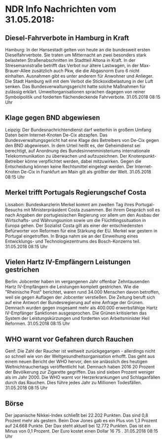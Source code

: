 # NDR Info Nachrichten vom 31.05.2018:


## Diesel-Fahrverbote in Hamburg in Kraft
Hamburg: In der Hansestadt gelten von heute an die bundesweit ersten Dieselfahrverbote. Sie traten um Mitternacht an zwei besonders stark belasteten Straßenabschnitten im Stadtteil Altona in Kraft. In der Stresemannstraße betrifft das Verbot nur ältere Lastwagen, in der Max-Brauer-Allee zusätzlich auch Pkw, die die Abgasnorm Euro 6 nicht einhalten. Ausnahmen gibt es unter anderem für Anwohner und Anlieger. Die Stadt Hamburg will mit dem Verbot die Stickoxidbelastung in der Luft senken. Das Bundesverwaltungsgericht hatte solche Maßnahmen für zulässig erklärt. Umweltorganisationen sprachen dagegen von reiner Symbolpolitik und forderten flächendeckende Fahrverbote. 31.05.2018 08:15 Uhr 

## Klage gegen BND abgewiesen
Leipzig: Der Bundesnachrichtendienst darf weiterhin in großem Umfang Daten beim Internet-Knoten De-Cix abzapfen. Das Bundesverwaltungsgericht hat eine Klage des Betreibers von De-Cix gegen den BND abgewiesen. In dem Urteil heißt es, der Geheimdienst sei berechtigt, auf Anordnung des Bundesinnenministeriums internationale Telekommunikation zu überwachen und aufzuzeichnen. Der Knotenpunkt-Betreiber könne verpflichtet werden, dabei mitzuwirken. Gegen die Entscheidung können keine Rechtsmittel eingelegt werden. Der Internet-Knoten De-Cix in Frankfurt am Main gilt als größter der Welt. 31.05.2018 08:15 Uhr 

## Merkel trifft Portugals Regierungschef Costa
Lissabon: 	Bundeskanzlerin Merkel kommt am zweiten Tag ihres Portugal-Besuchs mit Ministerpräsident Costa zusammen. Bei ihrem Gespräch soll es nach Angaben der portugiesischen Regierung vor allem um den Ausbau der Wirtschafts- und Währungsunion sowie um die Flüchtlingssituation in Europa gehen. Der Sozialist Costa gilt als einer der entschiedensten Befürworter von Reformen für eine Stärkung der EU. Merkel war gestern in Portugal eingetroffen. In Braga nahm sie an der Einweihung eines Entwicklungs- und Technologiezentrums des Bosch-Konzerns teil. 31.05.2018 08:15 Uhr 

## Vielen Hartz IV-Empfängern Leistungen gestrichen
Berlin: Jobcenter haben im vergangenen Jahr offenbar Zehntausenden Hartz IV-Empfängern die Leistungen komplett gestrichen. Wie die "Rheinische Post" berichtet, waren rund 34.000 Menschen davon betroffen, weil sie gegen Auflagen der Jobcenter verstießen. Die Zeitung beruft sich auf eine Antwort der Bundesregierung auf eine Anfrage der Grünen. Demnach wurden gegen insgesamt mehr als 400.000 erwerbsfähige Hartz IV-Empfänger Sanktionen ausgesprochen. Die Grünen kritisierten das System der Leistungskürzungen und forderten von Arbeitsminister Heil Reformen. 31.05.2018 08:15 Uhr 

## WHO warnt vor Gefahren durch Rauchen
Genf: Die Zahl der Raucher ist weltweit zurückgegangen - allerdings nicht so schnell wie von der Weltgesundheitsorganisation erhofft. Das geht aus einem neuen Bericht der WHO hervor, den sie anlässlich des heutigen Weltnichtrauchertags veröffentlicht hat. Demnach haben 2016  20 Prozent der Bevölkerung zur Zigarette gegriffen. Das sind sieben Prozent weniger als im Jahr 2000. Die WHO warnt vor Herzerkrankungen und Schlaganfällen durch das Rauchen. Dies führe jedes Jahr zu Millionen Todesfällen. 31.05.2018 08:15 Uhr 

## Börse
Der japanische Nikkei-Index schließt bei  22.202  Punkten. Das sind   0,8  Prozent mehr als gestern. Beim Dow Jones gab es ein Plus von  1,3  Prozent auf  24.668  Punkte. Der Dax steht aktuell bei  12.772 Punkten. Das ist ein Minus von  0,1  Prozent. Der Euro kostet einen Dollar  16 75 . 31.05.2018 08:15 Uhr 
